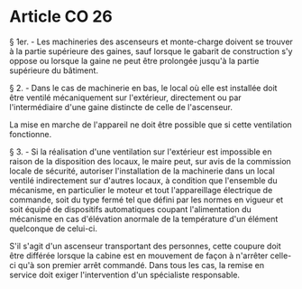 # Article CO 26

§ 1er. - Les machineries des ascenseurs et monte-charge doivent se trouver à la partie supérieure des gaines, sauf lorsque le gabarit de construction s'y oppose ou lorsque la gaine ne peut être prolongée jusqu'à la partie supérieure du bâtiment.

§ 2. - Dans le cas de machinerie en bas, le local où elle est installée doit être ventilé mécaniquement sur l'extérieur, directement ou par l'intermédiaire d'une gaine distincte de celle de l'ascenseur.

La mise en marche de l'appareil ne doit être possible que si cette ventilation fonctionne.

§ 3. - Si la réalisation d'une ventilation sur l'extérieur est impossible en raison de la disposition des locaux, le maire peut, sur avis de la commission locale de sécurité, autoriser l'installation de la machinerie dans un local ventilé indirectement sur d'autres locaux, à condition que l'ensemble du mécanisme, en particulier le moteur et tout l'appareillage électrique de commande, soit du type fermé tel que défini par les normes en vigueur et soit équipé de dispositifs automatiques coupant l'alimentation du mécanisme en cas d'élévation anormale de la température d'un élément quelconque de celui-ci.

S'il s'agit d'un ascenseur transportant des personnes, cette coupure doit être différée lorsque la cabine est en mouvement de façon à n'arrêter celle-ci qu'à son premier arrêt commandé. Dans tous les cas, la remise en service doit exiger l'intervention d'un spécialiste responsable.
